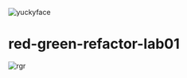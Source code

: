 ![yuckyface](https://user-images.githubusercontent.com/83792867/133176075-fc32e0bc-71c5-4936-b72f-cc91c1be8246.jpg)
# red-green-refactor-lab01

![rgr](https://user-images.githubusercontent.com/83792867/133176128-69bce0c1-d4c6-4cb5-980f-87b8b34fcaad.jpg)

